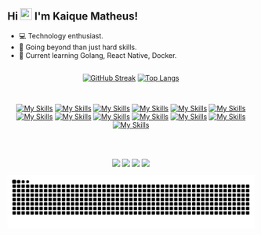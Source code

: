 ## Hi <img src="https://raw.githubusercontent.com/kaueMarques/kaueMarques/master/hi.gif" width="24px" height="24px"> I'm Kaique Matheus!

<ul>

<li>💻 Technology enthusiast.
<li>🎯 Going beyond than just hard skills.
<li>🥇 Current learning Golang, React Native, Docker.

</ul>

##

<div align="center">

[![GitHub Streak](http://github-readme-streak-stats.herokuapp.com?user=KaiqueMCR&theme=tokyonight&hide_border=true&date_format=M%20j%5B%2C%20Y%5D)](https://git.io/streak-stats)
[![Top Langs](https://github-readme-stats.vercel.app/api/top-langs/?username=KaiqueMCR&layout=compact&theme=tokyonight&hide_border=true)](https://github.com/anuraghazra/github-readme-stats)

</div> 

<div style="display: inline_block" align="center"><br>

[![My Skills](https://skillicons.dev/icons?i=html)](https://html.com/)
[![My Skills](https://skillicons.dev/icons?i=css)](https://www.w3.org/Style/CSS/Overview.en.html)
[![My Skills](https://skillicons.dev/icons?i=javascript)](https://www.javascript.com/)
[![My Skills](https://skillicons.dev/icons?i=typescript)](https://www.typescriptlang.org/)
[![My Skills](https://skillicons.dev/icons?i=firebase)](https://firebase.google.com/)
[![My Skills](https://skillicons.dev/icons?i=nodejs)](https://nodejs.org/en/)
[![My Skills](https://skillicons.dev/icons?i=postgresql)](https://www.postgresql.org)
[![My Skills](https://skillicons.dev/icons?i=mongo)](https://www.mongodb.com/)
[![My Skills](https://skillicons.dev/icons?i=gcp)](https://cloud.google.com/)
[![My Skills](https://skillicons.dev/icons?i=golang)](https://go.dev/dl/)
[![My Skills](https://skillicons.dev/icons?i=next)](https://nextjs.org)
[![My Skills](https://skillicons.dev/icons?i=react)](https://react.dev)
[![My Skills](https://skillicons.dev/icons?i=figma)](https://figma.com)

</div>
  
##
  
<br>
  
<div align="center"> 
    
<a href="https://www.instagram.com/ikie_math/" target="_blank"><img src="https://img.shields.io/badge/Instagram-E4405F?style=for-the-badge&logo=instagram&logoColor=white" target="_blank"></a>
<a href = "mailto:kaiquedev404@gmail.com"><img src="https://img.shields.io/badge/-Gmail-%23333?style=for-the-badge&logo=gmail&logoColor=white" target="_blank"></a>
<a href="https://www.linkedin.com/in/kaique-matheus-9b0ab2236/" target="_blank"><img src="https://img.shields.io/badge/-LinkedIn-%230077B5?style=for-the-badge&logo=linkedin&logoColor=white" target="_blank"></a> 
<a href="https://twitter.com/kaiquedev" target="_blank"><img src="https://img.shields.io/badge/Twitter-1DA1F2?style=for-the-badge&logo=twitter&logoColor=white"></a>
  
![Snake animation](https://github.com/KaiqueMCR/KaiqueMCR/blob/output/github-contribution-grid-snake.svg)

</div>
